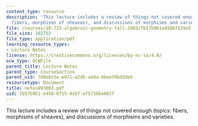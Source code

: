```yaml
---
content_type: resource
description: 'This lecture includes a review of things not covered enough (topics:
  fibers, morphisms of sheaves), and discussions of morphisms and varieties.'
file: /courses/18-725-algebraic-geometry-fall-2003/7b57b961e4586f159a5fef5736ba602f_notes093003.pdf
file_size: 102753
file_type: application/pdf
learning_resource_types:
- Lecture Notes
license: https://creativecommons.org/licenses/by-nc-sa/4.0/
ocw_type: OCWFile
parent_title: Lecture Notes
parent_type: CourseSection
parent_uid: 7d6e0c5e-e471-a2d5-a4da-0bee70bd59e6
resourcetype: Document
title: notes093003.pdf
uid: 7b57b961-e458-6f15-9a5f-ef5736ba602f
---
```

This lecture includes a review of things not covered enough (topics: fibers, morphisms of sheaves), and discussions of morphisms and varieties.